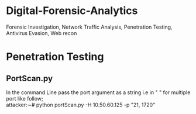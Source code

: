 # Digital-Forensic-Analytics
Forensic Investigation, Network Traffic Analysis, Penetration Testing, Antivirus Evasion, Web recon


# Penetration Testing  
## PortScan.py  

In the command Line pass the port argument as a string i.e in " " for multiple port like follow;  
attacker:∼# python portScan.py -H 10.50.60.125 -p "21, 1720"  
  
  
